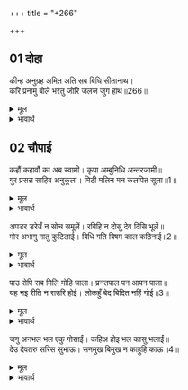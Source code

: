 +++
title = "+266"

+++


## 01 दोहा
कीन्ह अनुग्रह अमित अति सब बिधि सीतानाथ।  
करि प्रनामु बोले भरतु जोरि जलज जुग हाथ॥266॥  

<details><summary>मूल</summary>

कीन्ह अनुग्रह अमित अति सब बिधि सीतानाथ।  
करि प्रनामु बोले भरतु जोरि जलज जुग हाथ॥266॥  
</details>

<details><summary>भावार्थ</summary>

श्री जानकीनाथजी ने सब प्रकार से मुझ पर अत्यन्त अपार अनुग्रह किया। तदनन्तर भरतजी दोनों करकमलों को जोडकर प्रणाम करके बोले-॥266॥  
</details>





## 02 चौपाई
कहौं कहावौं का अब स्वामी। कृपा अम्बुनिधि अन्तरजामी॥  
गुर प्रसन्न साहिब अनुकूला। मिटी मलिन मन कलपित सूला॥1॥  

<details><summary>मूल</summary>

कहौं कहावौं का अब स्वामी। कृपा अम्बुनिधि अन्तरजामी॥  
गुर प्रसन्न साहिब अनुकूला। मिटी मलिन मन कलपित सूला॥1॥  
</details>

<details><summary>भावार्थ</summary>

हे स्वामी! हे कृपा के समुद्र! हे अन्तर्यामी! अब मैं (अधिक) क्या कहूँ और क्या कहाऊँ? गुरु महाराज को प्रसन्न और स्वामी को अनुकूल जानकर मेरे मलिन मन की कल्पित पीडा मिट गई॥1॥  
</details>

अपडर डरेउँ न सोच समूलें। रबिहि न दोसु देव दिसि भूलें॥  
मोर अभागु मातु कुटिलाई। बिधि गति बिषम काल कठिनाई॥2॥  

<details><summary>मूल</summary>

अपडर डरेउँ न सोच समूलें। रबिहि न दोसु देव दिसि भूलें॥  
मोर अभागु मातु कुटिलाई। बिधि गति बिषम काल कठिनाई॥2॥  
</details>

<details><summary>भावार्थ</summary>

मैं मिथ्या डर से ही डर गया था। मेरे सोच की जड ही न थी। दिशा भूल जाने पर हे देव! सूर्य का दोष नहीं है। मेरा दुर्भाग्य, माता की कुटिलता, विधाता की टेढी चाल और काल की कठिनता,॥2॥  
</details>

पाउ रोपि सब मिलि मोहि घाला। प्रनतपाल पन आपन पाला॥  
यह नइ रीति न राउरि होई। लोकहुँ बेद बिदित नहिं गोई॥3॥  

<details><summary>मूल</summary>

पाउ रोपि सब मिलि मोहि घाला। प्रनतपाल पन आपन पाला॥  
यह नइ रीति न राउरि होई। लोकहुँ बेद बिदित नहिं गोई॥3॥  
</details>

<details><summary>भावार्थ</summary>

इन सबने मिलकर पैर रोपकर (प्रण करके) मुझे नष्ट कर दिया था, परन्तु शरणागत के रक्षक आपने अपना (शरणागत की रक्षा का) प्रण निबाहा (मुझे बचा लिया)। यह आपकी कोई नई रीति नहीं है। यह लोक और वेदों में प्रकट है, छिपी नहीं है॥3॥  
</details>

जगु अनभल भल एकु गोसाईं। कहिअ होइ भल कासु भलाईं॥  
देउ देवतरु सरिस सुभाऊ। सनमुख बिमुख न काहुहि काऊ॥4॥  

<details><summary>मूल</summary>

जगु अनभल भल एकु गोसाईं। कहिअ होइ भल कासु भलाईं॥  
देउ देवतरु सरिस सुभाऊ। सनमुख बिमुख न काहुहि काऊ॥4॥  
</details>

<details><summary>भावार्थ</summary>

सारा जगत बुरा (करने वाला) हो, किन्तु हे स्वामी! केवल एक आप ही भले (अनुकूल) हों, तो फिर कहिए, किसकी भलाई से भला हो सकता है? हे देव! आपका स्वभाव कल्पवृक्ष के समान है, वह न कभी किसी के सम्मुख (अनुकूल) है, न विमुख (प्रतिकूल)॥4॥  
</details>

<div class="audioEmbed"  caption="AIR-वाचनम्" src="https://archive
.org/download/rAmcharitmAnas-AIR/EPI-221.mp3"></div>
